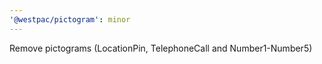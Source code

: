 ```yaml
---
'@westpac/pictogram': minor
---
```


Remove pictograms (LocationPin, TelephoneCall and Number1-Number5)
